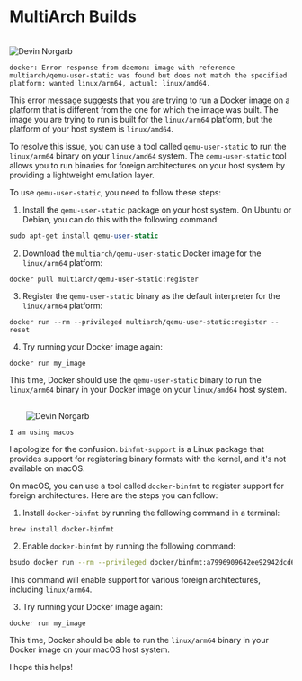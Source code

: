 # MultiArch Builds

\
![Devin Norgarb](https://chat.openai.com/\_next/image?url=https%3A%2F%2Flh3.googleusercontent.com%2Fa%2FAGNmyxYYwN6bMkVgnW1hgjVNccFzedHnhA0HZ4ohGHp7EQ%3Ds96-c\&w=64\&q=75)

`docker: Error response from daemon: image with reference multiarch/qemu-user-static was found but does not match the specified platform: wanted linux/arm64, actual: linux/amd64.`

This error message suggests that you are trying to run a Docker image on a platform that is different from the one for which the image was built. The image you are trying to run is built for the `linux/arm64` platform, but the platform of your host system is `linux/amd64`.

To resolve this issue, you can use a tool called `qemu-user-static` to run the `linux/arm64` binary on your `linux/amd64` system. The `qemu-user-static` tool allows you to run binaries for foreign architectures on your host system by providing a lightweight emulation layer.

To use `qemu-user-static`, you need to follow these steps:

1. Install the `qemu-user-static` package on your host system. On Ubuntu or Debian, you can do this with the following command:

```sql
sudo apt-get install qemu-user-static
```

2. Download the `multiarch/qemu-user-static` Docker image for the `linux/arm64` platform:

```arduino
docker pull multiarch/qemu-user-static:register
```

3. Register the `qemu-user-static` binary as the default interpreter for the `linux/arm64` platform:

```arduino
docker run --rm --privileged multiarch/qemu-user-static:register --reset
```

4. Try running your Docker image again:

```arduino
docker run my_image
```

This time, Docker should use the `qemu-user-static` binary to run the `linux/arm64` binary in your Docker image on your `linux/amd64` host system.

![](data:image/svg+xml,%3csvg%20xmlns=%27http://www.w3.org/2000/svg%27%20version=%271.1%27%20width=%2730%27%20height=%2730%27/%3e)![Devin Norgarb](https://chat.openai.com/\_next/image?url=https%3A%2F%2Flh3.googleusercontent.com%2Fa%2FAGNmyxYYwN6bMkVgnW1hgjVNccFzedHnhA0HZ4ohGHp7EQ%3Ds96-c\&w=64\&q=75)

`I am using macos`

I apologize for the confusion. `binfmt-support` is a Linux package that provides support for registering binary formats with the kernel, and it's not available on macOS.

On macOS, you can use a tool called `docker-binfmt` to register support for foreign architectures. Here are the steps you can follow:

1. Install `docker-binfmt` by running the following command in a terminal:

```
brew install docker-binfmt
```

2. Enable `docker-binfmt` by running the following command:

```bash
bsudo docker run --rm --privileged docker/binfmt:a7996909642ee92942dcd6cff44b9b95f08dad64
```

This command will enable support for various foreign architectures, including `linux/arm64`.

3. Try running your Docker image again:

```arduino
docker run my_image
```

This time, Docker should be able to run the `linux/arm64` binary in your Docker image on your macOS host system.

I hope this helps!
